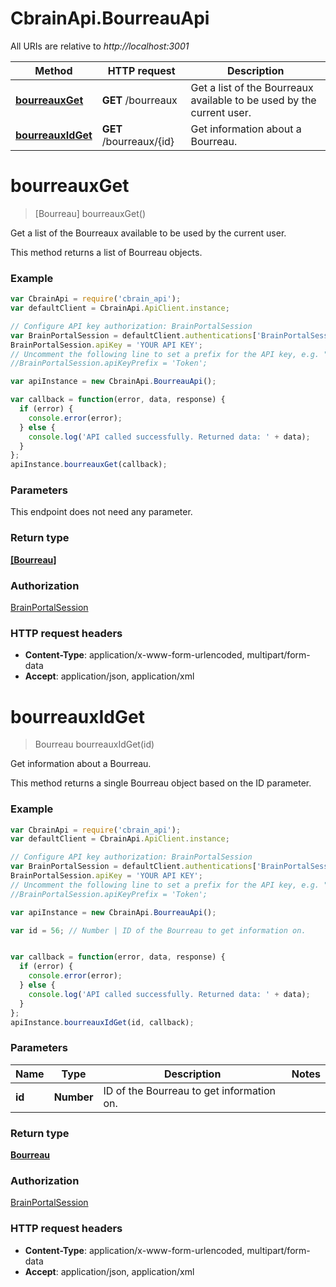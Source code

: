 # CbrainApi.BourreauApi

All URIs are relative to *http://localhost:3001*

Method | HTTP request | Description
------------- | ------------- | -------------
[**bourreauxGet**](BourreauApi.md#bourreauxGet) | **GET** /bourreaux | Get a list of the Bourreaux available to be used by the current user.
[**bourreauxIdGet**](BourreauApi.md#bourreauxIdGet) | **GET** /bourreaux/{id} | Get information about a Bourreau.


<a name="bourreauxGet"></a>
# **bourreauxGet**
> [Bourreau] bourreauxGet()

Get a list of the Bourreaux available to be used by the current user.

This method returns a list of Bourreau objects. 

### Example
```javascript
var CbrainApi = require('cbrain_api');
var defaultClient = CbrainApi.ApiClient.instance;

// Configure API key authorization: BrainPortalSession
var BrainPortalSession = defaultClient.authentications['BrainPortalSession'];
BrainPortalSession.apiKey = 'YOUR API KEY';
// Uncomment the following line to set a prefix for the API key, e.g. "Token" (defaults to null)
//BrainPortalSession.apiKeyPrefix = 'Token';

var apiInstance = new CbrainApi.BourreauApi();

var callback = function(error, data, response) {
  if (error) {
    console.error(error);
  } else {
    console.log('API called successfully. Returned data: ' + data);
  }
};
apiInstance.bourreauxGet(callback);
```

### Parameters
This endpoint does not need any parameter.

### Return type

[**[Bourreau]**](Bourreau.md)

### Authorization

[BrainPortalSession](../README.md#BrainPortalSession)

### HTTP request headers

 - **Content-Type**: application/x-www-form-urlencoded, multipart/form-data
 - **Accept**: application/json, application/xml

<a name="bourreauxIdGet"></a>
# **bourreauxIdGet**
> Bourreau bourreauxIdGet(id)

Get information about a Bourreau.

This method returns a single Bourreau object based on the ID parameter. 

### Example
```javascript
var CbrainApi = require('cbrain_api');
var defaultClient = CbrainApi.ApiClient.instance;

// Configure API key authorization: BrainPortalSession
var BrainPortalSession = defaultClient.authentications['BrainPortalSession'];
BrainPortalSession.apiKey = 'YOUR API KEY';
// Uncomment the following line to set a prefix for the API key, e.g. "Token" (defaults to null)
//BrainPortalSession.apiKeyPrefix = 'Token';

var apiInstance = new CbrainApi.BourreauApi();

var id = 56; // Number | ID of the Bourreau to get information on.


var callback = function(error, data, response) {
  if (error) {
    console.error(error);
  } else {
    console.log('API called successfully. Returned data: ' + data);
  }
};
apiInstance.bourreauxIdGet(id, callback);
```

### Parameters

Name | Type | Description  | Notes
------------- | ------------- | ------------- | -------------
 **id** | **Number**| ID of the Bourreau to get information on. | 

### Return type

[**Bourreau**](Bourreau.md)

### Authorization

[BrainPortalSession](../README.md#BrainPortalSession)

### HTTP request headers

 - **Content-Type**: application/x-www-form-urlencoded, multipart/form-data
 - **Accept**: application/json, application/xml

